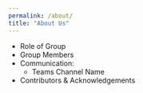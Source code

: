 ```yaml
---
permalink: /about/
title: "About Us"
---
```


  - Role of Group
  - Group Members
  - Communication:
    - Teams Channel Name
  - Contributors & Acknowledgements